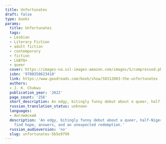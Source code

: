 ```yaml
---
title: Unfortunates
draft: false
type: books
params:
  title: Unfortunates
  tags:
  - Lesbian
  - Literary Fiction
  - adult fiction
  - contemporary
  - fiction
  - LGBTQ+
  - queer
  cover: https://images-na.ssl-images-amazon.com/images/S/compressed.photo.goodreads.com/books/1641777650i/58312003.jpg
  isbn: '9780358623410'
  link: https://www.goodreads.com/book/show/58312003-the-unfortunates
  authors:
  - J. K. Chukwu
  publication_year: '2022'
  page_count: '256'
  short_description: An edgy, bitingly funny debut about a queer, half-Nigerian college sophomore who, enraged and exhausted by the racism at her elite college, sets out to find truth about The Unfortunates—the unlucky subset of Black undergrads who have been mysteriously dying...
  russian_translation_status: unknown
  languages:
  - Английский
  description: 'An edgy, bitingly funny debut about a queer, half-Nigerian college sophomore who, enraged and exhausted by the racism at her elite college, sets out to find truth about The  Unfortunates—the unlucky subset of Black undergrads who have been mysteriously dying. Sahara is Not Okay. Entering her sophomore year at Elite University, she feels like a failure: her body is too curvy, her love life is nonexistent, her family is disappointed in her, her grades are terrible, and, well, the few Black classmates she has just keep dying. Sahara is close to giving up, herself: her depression is, as she says, her only “Life Partner.”And this narrative—taking the form of an irreverent, piercing “thesis” to the university committee that will judge her—is meant to be a final unfurling of her singular, unforgettable voice before her own inevitable disappearance and death. But over the course of this wild sophomore year, and supported by her eccentric community of BIPOC women, Sahara will eventually
    find hope, answers, and an unexpected redemption.'
  russian_audioversion: 'no'
  slug: unfortunates-5b5e9799
---
```

